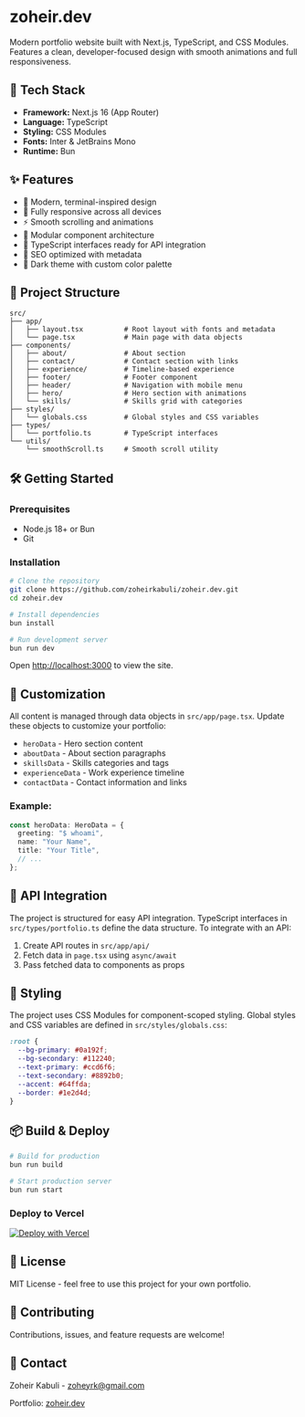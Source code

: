 # zoheir.dev

Modern portfolio website built with Next.js, TypeScript, and CSS Modules. Features a clean, developer-focused design with smooth animations and full responsiveness.

## 🚀 Tech Stack

- **Framework:** Next.js 16 (App Router)
- **Language:** TypeScript
- **Styling:** CSS Modules
- **Fonts:** Inter & JetBrains Mono
- **Runtime:** Bun

## ✨ Features

- 🎨 Modern, terminal-inspired design
- 📱 Fully responsive across all devices
- ⚡ Smooth scrolling and animations
- 🧩 Modular component architecture
- 🔧 TypeScript interfaces ready for API integration
- 🎯 SEO optimized with metadata
- 🌙 Dark theme with custom color palette

## 📁 Project Structure

```
src/
├── app/
│   ├── layout.tsx          # Root layout with fonts and metadata
│   └── page.tsx            # Main page with data objects
├── components/
│   ├── about/              # About section
│   ├── contact/            # Contact section with links
│   ├── experience/         # Timeline-based experience
│   ├── footer/             # Footer component
│   ├── header/             # Navigation with mobile menu
│   ├── hero/               # Hero section with animations
│   └── skills/             # Skills grid with categories
├── styles/
│   └── globals.css         # Global styles and CSS variables
├── types/
│   └── portfolio.ts        # TypeScript interfaces
└── utils/
    └── smoothScroll.ts     # Smooth scroll utility
```

## 🛠️ Getting Started

### Prerequisites

- Node.js 18+ or Bun
- Git

### Installation

```bash
# Clone the repository
git clone https://github.com/zoheirkabuli/zoheir.dev.git
cd zoheir.dev

# Install dependencies
bun install

# Run development server
bun run dev
```

Open [http://localhost:3000](http://localhost:3000) to view the site.

## 📝 Customization

All content is managed through data objects in `src/app/page.tsx`. Update these objects to customize your portfolio:

- `heroData` - Hero section content
- `aboutData` - About section paragraphs
- `skillsData` - Skills categories and tags
- `experienceData` - Work experience timeline
- `contactData` - Contact information and links

### Example:

```typescript
const heroData: HeroData = {
  greeting: "$ whoami",
  name: "Your Name",
  title: "Your Title",
  // ...
};
```

## 🔄 API Integration

The project is structured for easy API integration. TypeScript interfaces in `src/types/portfolio.ts` define the data structure. To integrate with an API:

1. Create API routes in `src/app/api/`
2. Fetch data in `page.tsx` using `async/await`
3. Pass fetched data to components as props

## 🎨 Styling

The project uses CSS Modules for component-scoped styling. Global styles and CSS variables are defined in `src/styles/globals.css`:

```css
:root {
  --bg-primary: #0a192f;
  --bg-secondary: #112240;
  --text-primary: #ccd6f6;
  --text-secondary: #8892b0;
  --accent: #64ffda;
  --border: #1e2d4d;
}
```

## 📦 Build & Deploy

```bash
# Build for production
bun run build

# Start production server
bun run start
```

### Deploy to Vercel

[![Deploy with Vercel](https://vercel.com/button)](https://vercel.com/new/clone?repository-url=https://github.com/zoheirkabuli/zoheir.dev)

## 📄 License

MIT License - feel free to use this project for your own portfolio.

## 🤝 Contributing

Contributions, issues, and feature requests are welcome!

## 📧 Contact

Zoheir Kabuli - [zoheyrk@gmail.com](mailto:zoheyrk@gmail.com)

Portfolio: [zoheir.dev](https://zoheir.dev)
